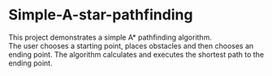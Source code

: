 # Simple-A-star-pathfinding
This project demonstrates a simple A* pathfinding algorithm. <br />
The user chooses a starting point, places obstacles and then chooses an ending point. The algorithm calculates and executes the shortest path to the ending point. <br />
